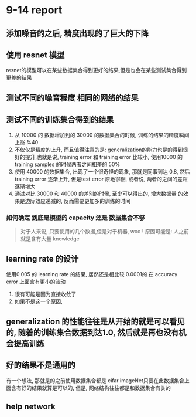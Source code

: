 # 9-14 report 
## 添加噪音的之后, 精度出现的了巨大的下降


## 使用 resnet 模型
resnet的模型可以在某些数据集合得到更好的结果,但是也会在某些测试集合得到更差的结果

## 测试不同的噪音程度 相同的网络的结果


## 测试不同的训练集合得到的结果
1. 从 10000 的 数据增加到的 30000 的数据集合的时候, 训练的结果的精度瞬间上涨 %40
2. 不仅仅是精度的上升, 而且值得注意的是: generalization的能力也是的得到很好的提升,也就是说, training error 和 training error 比较小, 使用10000 的 training samples 的时候两者之间相差的 50%
3. 使用 40000 的数据集合, 出现了一个很奇怪的现象, 那就是同事到达 0.8, 然后training error 逐渐上升, 但是test error 原地徘徊, 或者说, 两者的之间的差距逐渐增大
4. 通过对比 30000 和 40000 的差别的时候, 至少可以得出的, 增大数据量 的效果是边际效应递减的, 反而需要更加多的训练的时间


### 如何确定 到底是模型的 capacity 还是 数据集合不够
> 对于人来说, 只要使用的几个数据,但是对于机器, woo ! 原因可能是: 人之前就是含有大量 knowledge



## learning rate 的设计
使用0.005 的 learning rate 的结果, 居然还是相比较 0.0001的 在 accuracy error 上面含有更小的波动
1. 很有可能是因为直接收敛了
2. 如果不是这一个原因, 

## generalization 的性能往往是从开始的就是可以看见的, 随着的训练集合数据到达1.0, 然后就是再也没有机会提高训练


##  好的结果不是通用的
有一个想法, 那就是的之前使用数据集合都是 cifar imageNet只要在此数据集合上面含有好的结果就算是可以的, 但是, 网络结构往往都是和数据集合有关的

## help network

